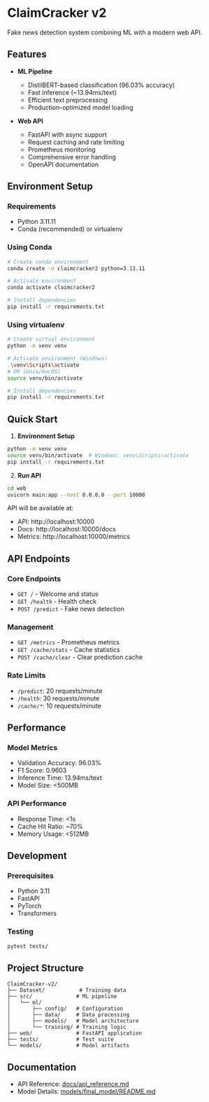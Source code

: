 # ClaimCracker v2

Fake news detection system combining ML with a modern web API.

## Features

- **ML Pipeline**

  - DistilBERT-based classification (96.03% accuracy)
  - Fast inference (~13.94ms/text)
  - Efficient text preprocessing
  - Production-optimized model loading

- **Web API**
  - FastAPI with async support
  - Request caching and rate limiting
  - Prometheus monitoring
  - Comprehensive error handling
  - OpenAPI documentation

## Environment Setup

### Requirements

- Python 3.11.11
- Conda (recommended) or virtualenv

### Using Conda

```bash
# Create conda environment
conda create -n claimcracker2 python=3.11.11

# Activate environment
conda activate claimcracker2

# Install dependencies
pip install -r requirements.txt
```

### Using virtualenv

```bash
# Create virtual environment
python -m venv venv

# Activate environment (Windows)
.\venv\Scripts\activate
# OR (Unix/macOS)
source venv/bin/activate

# Install dependencies
pip install -r requirements.txt
```

## Quick Start

1. **Environment Setup**

```bash
python -m venv venv
source venv/bin/activate  # Windows: venv\Scripts\activate
pip install -r requirements.txt
```

2. **Run API**

```bash
cd web
uvicorn main:app --host 0.0.0.0 --port 10000
```

API will be available at:

- API: http://localhost:10000
- Docs: http://localhost:10000/docs
- Metrics: http://localhost:10000/metrics

## API Endpoints

### Core Endpoints

- `GET /` - Welcome and status
- `GET /health` - Health check
- `POST /predict` - Fake news detection

### Management

- `GET /metrics` - Prometheus metrics
- `GET /cache/stats` - Cache statistics
- `POST /cache/clear` - Clear prediction cache

### Rate Limits

- `/predict`: 20 requests/minute
- `/health`: 30 requests/minute
- `/cache/*`: 10 requests/minute

## Performance

### Model Metrics

- Validation Accuracy: 96.03%
- F1 Score: 0.9603
- Inference Time: 13.94ms/text
- Model Size: <500MB

### API Performance

- Response Time: <1s
- Cache Hit Ratio: ~70%
- Memory Usage: <512MB

## Development

### Prerequisites

- Python 3.11
- FastAPI
- PyTorch
- Transformers

### Testing

```bash
pytest tests/
```

## Project Structure

```
ClaimCracker-v2/
├── Dataset/           # Training data
├── src/              # ML pipeline
│   └── ml/
│       ├── config/   # Configuration
│       ├── data/     # Data processing
│       ├── models/   # Model architecture
│       └── training/ # Training logic
├── web/              # FastAPI application
├── tests/            # Test suite
└── models/           # Model artifacts
```

## Documentation

- API Reference: [docs/api_reference.md](docs/api_reference.md)
- Model Details: [models/final_model/README.md](models/final_model/README.md)
